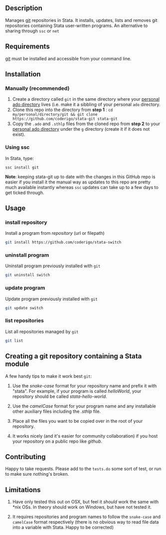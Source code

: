 ## Description
Manages [git](http://git-scm.org) repositories in Stata. It installs, updates, lists and removes git repositories containing Stata user-written programs. An alternative to sharing through `ssc` or `net`

## Requirements
[git](http://git-scm.org) must be installed and accessible from your command line.

## Installation

### Manually (recommended)

1. Create a directory called `git` in the same directory where your [personal ado directory](http://www.stata.com/support/faqs/programming/personal-ado-directory/) lives (i.e. make it a sibbling of your personal `ado` directory.
2. Clone this repo into the directory from **step 1** : `cd my/personal/directory/git && git clone https://github.com/coderigo/stata-git stata-git`
3. Copy the `.ado` and `.sthlp` files from the cloned repo from **step 2** to your [personal ado directory](http://www.stata.com/support/faqs/programming/personal-ado-directory/) under the `g` directory (create it if it does not exist).

### Using ssc
In Stata, type:

`ssc install git`

**Note**: keeping stata-git up to date with the changes in this GitHub repo is easier if you install it the manual way as updates to this repo are pretty much available instantly whereas `ssc` updates can take up to a few days to get ticked through.

## Usage

### install repository
Install a program from _repository_ (url or filepath)

```bash
git install https://github.com/coderigo/stata-switch
```

### uninstall program 
Uninstall program previously installed with `git`

```bash
git uninstall switch
```

### update program 
Update program previously installed with `git`

```bash
git update switch
```

### list repositories 
List all repositories managed by `git`

```bash
git list
```

## Creating a git repository containing a Stata module

A few handy tips to make it work best `git`:

1. Use the _snake-case_ format for your repository name and prefix it with "stata". For example, if your program is called _helloWorld_, your repository should be called _stata-hello-world_.

2. Use the _camelCase_ format for your program name and any installable other auxiliary files including the _.sthlp_ file.

3. Place all the files you want to be copied over in the root of your repository.

4. It works nicely (and it's easier for community collaboration) if you host your repository on a public repo like _github_.

## Contributing
Happy to take requests.
Please add to the `tests.do` some sort of test, or run to make sure nothing's broken.

## Limitations

1. Have only tested this out on OSX, but feel it _should_ work the same with *nix OSs. In theory should work on Windows, but have not tested it.

2. It requires repositories and program names to follow the `snake-case` and `camelCase` format respectively (there is no obvious way to read file data into a variable with Stata. Happy to be corrected)

